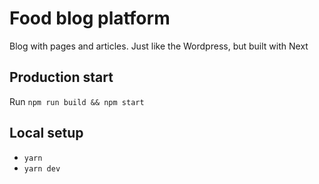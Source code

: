 # Food blog platform

Blog with pages and articles. Just like the Wordpress, but built with Next

## Production start
Run `npm run build && npm start`

## Local setup
* `yarn`
* `yarn dev`